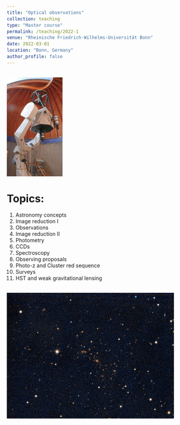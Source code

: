 ```yaml
---
title: "Optical observations"
collection: teaching
type: "Master course"
permalink: /teaching/2022-1
venue: "Rheinische Friedrich-Wilhelms-Universität Bonn"
date: 2022-03-01
location: "Bonn, Germany"
author_profile: false
---
```



<br/><img src='/images/teaching/telescope.jpg' width="150">

Topics:
======
1. Astronomy concepts
2. Image reduction I
3. Observations
4. Image reduction II
5. Photometry
6. CCDs
7. Spectroscopy
8. Observing proposals
9. Photo-z and Cluster red sequence
10. Surveys
11. HST and weak gravitational lensing

<br/><img src='/images/teaching/aco1914_thumbnail.png'>
